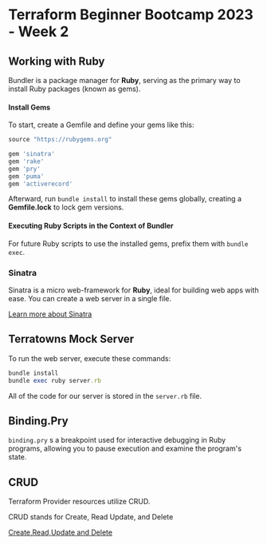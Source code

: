# Terraform Beginner Bootcamp 2023 - Week 2


## Working with Ruby

Bundler is a package manager for **Ruby**, serving as the primary way to install Ruby packages (known as gems).


#### Install Gems

To start, create a Gemfile and define your gems like this:


  ```ruby
  source "https://rubygems.org"

  gem 'sinatra'
  gem 'rake'
  gem 'pry'
  gem 'puma'
  gem 'activerecord'
  ```


Afterward, run `bundle install` to install these gems globally, creating a **Gemfile.lock** to lock gem versions.




#### Executing Ruby Scripts in the Context of Bundler

For future Ruby scripts to use the installed gems, prefix them with `bundle exec`.


### Sinatra

Sinatra is a micro web-framework for **Ruby**, ideal for building web apps with ease. You can create a web server in a single file.



 [Learn more about Sinatra](https://sinatrarb.com/)


## Terratowns Mock Server

To run the web server, execute these commands:

```ruby
bundle install
bundle exec ruby server.rb
```

All of the code for our server is stored in the `server.rb` file.


## Binding.Pry

`binding.pry` s a breakpoint used for interactive debugging in Ruby programs, allowing you to pause execution and examine the program's state.

## CRUD

Terraform Provider resources utilize CRUD.

CRUD stands for Create, Read Update, and Delete

[Create,Read,Update and Delete](https://en.wikipedia.org/wiki/Create,_read,_update_and_delete)